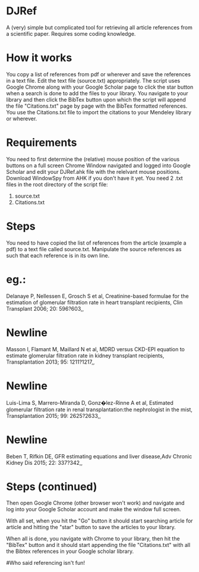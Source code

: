 # DJRef
A (very) simple but complicated tool for retrieving all article references from a scientific paper. Requires some coding knowledge.

# How it works
You copy a list of references from pdf or wherever and save the references in a text file. Edit the text file (source.txt) appropriately.
The script uses Google Chrome along with your Google Scholar page to click the star button when a search is done to add the files to your library.
You navigate to your library and then click the BibTex button upon which the script will append the file "Citations.txt" page by page with the BibTex formatted references.
You use the Citations.txt file to import the citations to your Mendeley library or wherever.

# Requirements
You need to first determine the (relative) mouse position of the various buttons on a full screen Chrome Window navigated and logged into Google Scholar and edit your DJRef.ahk file with the relelvant mouse positions.
Download WindowSpy from AHK if you don't have it yet.
You need 2 .txt files in the root directory of the script file:
1. source.txt
2. Citations.txt

# Steps
You need to have copied the list of references from the article (example a pdf) to a text file called source.txt.  Manipulate the source references as such that each reference is in its own line.

# eg.:

Delanaye P, Nellessen E, Grosch S et al, Creatinine-based formulae for the estimation of glomerular filtration rate in heart transplant recipients, Clin Transplant 2006; 20: 596?603,,
# Newline
Masson I, Flamant M, Maillard N et al, MDRD versus CKD-EPI equation to estimate glomerular filtration rate in kidney transplant recipients, Transplantation 2013; 95: 1211?1217,,
# Newline
Luis-Lima S, Marrero-Miranda D, Gonz�lez-Rinne A et al, Estimated glomerular filtration rate in renal transplantation:the nephrologist in the mist, Transplantation 2015; 99: 2625?2633,,
# Newline
Beben T, Rifkin DE, GFR estimating equations and liver disease,Adv Chronic Kidney Dis 2015; 22: 337?342,,

# Steps (continued)
Then open Google Chrome (other browser won't work) and navigate and log into your Google Scholar account and make the window full screen.

With all set, when you hit the "Go" button it should start searching article for article and hitting the "star" button to save the articles to your library.

When all is done, you navigate with Chrome to your library, then hit the "BibTex" button and it should start appending the file "Citations.txt" with all the Bibtex references in your Google scholar library.

#Who said referencing isn't fun!
